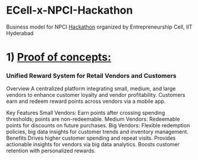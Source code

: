 # ECell-x-NPCI-Hackathon
Business model for NPCI [Hackathon](https://hackathon.ecelliith.org.in/dashboard/portal) organized by Entrepreneurship Cell, IIT Hyderabad

# 1) [Proof of concepts:](https://github.com/AsitDesai/ECell-x-NPCI-Hackathon/blob/main/Proof%20of%20Concept.pdf)

### Unified Reward System for Retail Vendors and Customers
Overview
A centralized platform integrating small, medium, and large vendors to enhance customer loyalty and vendor profitability. Customers earn and redeem reward points across vendors via a mobile app.

Key Features
Small Vendors: Earn points after crossing spending thresholds; points are non-redeemable.
Medium Vendors: Redeemable points for discounts on future purchases.
Big Vendors: Flexible redemption policies, big data insights for customer trends and inventory management.
Benefits
Drives higher customer spending and repeat visits.
Provides actionable insights for vendors via big data analytics.
Boosts customer retention with personalized rewards.
      
